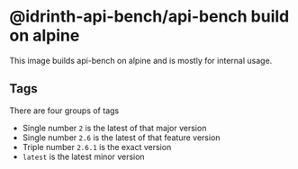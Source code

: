 # @idrinth-api-bench/api-bench build on alpine

This image builds api-bench on alpine and is mostly for internal usage.

## Tags

There are four groups of tags

- Single number `2` is the latest of that major version
- Single number `2.6` is the latest of that feature version
- Triple number `2.6.1` is the exact version
- `latest` is the latest minor version
